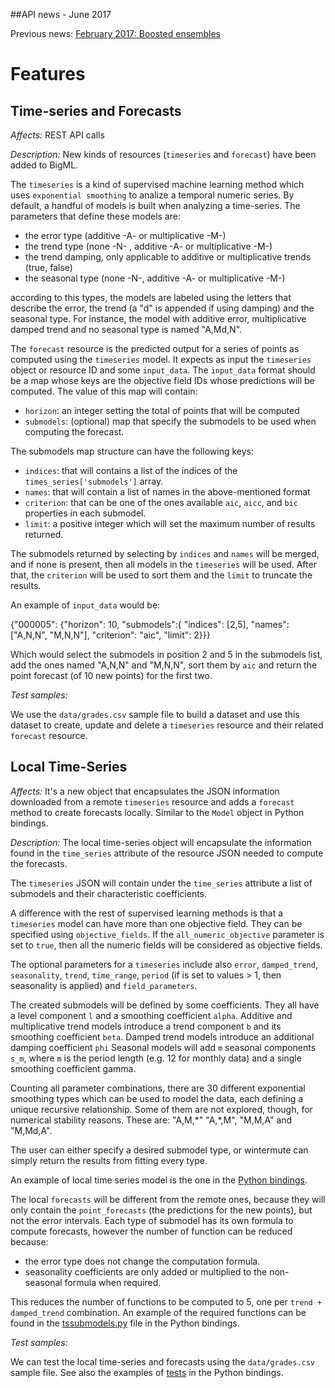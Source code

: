 ##API news - June 2017

Previous news: [February 2017: Boosted ensembles](archive/news_201702.md)

Features
========
Time-series and Forecasts
-------------------------

*Affects:* REST API calls

*Description:* New kinds of resources (`timeseries` and `forecast`) have been
added to BigML.

The `timeseries` is a kind of supervised machine learning method
which uses `exponential smoothing` to analize a temporal numeric series.
By default, a handful of models is built when analyzing a time-series.
The parameters
that define these models are:

- the error type (additive -A- or multiplicative -M-)
- the trend type (none -N- , additive -A- or multiplicative -M-)
- the trend damping, only applicable to additive or multiplicative trends (true, false)
- the seasonal type (none -N-, additive -A- or multiplicative -M-)

according to this types, the models are labeled using the letters that
describe the error, the trend (a "d" is appended if using damping) and the
seasonal type. For instance, the model with additive error, multiplicative
damped trend and no seasonal type is named "A,Md,N".

The `forecast` resource is the predicted output for a series of points
as computed using the `timeseries` model. It expects as input the
`timeseries` object or resource ID and some `input_data`. The `input_data`
format should be a map whose keys are the objective field IDs whose predictions
will be computed. The value of this map will contain:

- `horizon`: an integer setting the total of points that will be computed
- `submodels`: (optional) map that specify the submodels to be used when
               computing the  forecast.

The submodels map structure can have the following keys:
- `indices`: that will contains a list of the indices of the
 `times_series['submodels']` array.
- `names`: that will contain a list of names in the above-mentioned format
- `criterion`: that can be one of the ones available `aic`, `aicc`, and `bic`
  properties in each submodel.
- `limit`: a positive integer which will set the maximum number of results
  returned.

The submodels returned by selecting by `indices` and `names` will be merged,
and if none is present, then all models in the `timeseries` will be used. After
that, the `criterion` will be used to sort them and the `limit` to truncate
the results.

An example of `input_data` would be:

{"000005": {"horizon": 10,
            "submodels":{
                "indices": [2,5],
                "names": ["A,N,N", "M,N,N"],
                "criterion": "aic",
                "limit": 2}}}

Which would select the submodels in position 2 and 5 in the submodels list,
add the ones named "A,N,N" and "M,N,N", sort them by `aic` and return the
point forecast (of 10 new points) for the first two.


*Test samples:*

We use the `data/grades.csv` sample file to build a dataset and use this
dataset to create, update and delete a `timeseries` resource and their related
`forecast` resource.

<a name="localTimeSeries"></a>
Local Time-Series
-----------------

*Affects:* It's a new object that encapsulates the JSON information downloaded
from a remote `timeseries` resource and adds a `forecast` method
to create forecasts locally. Similar to the `Model` object in Python
bindings.

*Description:* The local time-series object will encapsulate the
information found in the `time_series` attribute of the resource
JSON needed to compute the forecasts.

The `timeseries` JSON will contain under the `time_series` attribute
a list of submodels and their characteristic coefficients.

A difference with the rest of supervised learning methods is that a `timeseries`
model can have more than one objective field. They can be specified
using `objective_fields`. If the `all_numeric_objective`
parameter is set to `true`, then all the numeric fields will be considered
as objective fields.

The optional parameters for a `timeseries` include also `error`, `damped_trend`,
`seasonality`, `trend`, `time_range`, `period` (if is set to values > 1,
then seasonality is applied) and `field_parameters`.

The created submodels will be defined by some coefficients. They all have a
level component `l` and a smoothing coefficient `alpha`.
Additive and multiplicative trend models introduce
a trend component `b` and its smoothing coefficient `beta`.
Damped trend models introduce an additional damping coefficient `phi`
Seasonal models will add `m` seasonal components `s_m`,
where `m` is the period length (e.g. 12 for monthly data)
and a single smoothing coefficient gamma.

Counting all parameter combinations, there are 30 different exponential
smoothing types which can be used to model the data, each defining
a unique recursive relationship. Some of them are not explored, though,
for numerical stability reasons. These are: "A,M,\*"  "A,\*,M", "M,M,A" and
"M,Md,A".

The user can either specify a desired
submodel type, or wintermute can simply return the results
from fitting every type.

An example of local time series model is the one in the
[Python bindings](https://github.com/mmerce/python/blob/timeseries/bigml/timeseries.py).

The local `forecasts` will be different from the remote ones, because they
will only contain the `point_forecasts` (the predictions for the new points),
but not the error intervals. Each type of submodel has its own formula to
compute forecasts, however the number of function can be reduced because:

- the error type does not change the computation formula.
- seasonality coefficients are only added or multiplied to the non-seasonal
  formula when required.

This reduces the number of functions to be computed to 5, one per
`trend + damped_trend` combination. An example of the required functions
can be found in the
[tssubmodels.py](https://github.com/mmerce/python/blob/timeseries/bigml/tssubmodels.py)
file in the Python bindings.


*Test samples:*

We can test the local time-series and forecasts using the `data/grades.csv`
sample file. See also the examples of
[tests](https://github.com/mmerce/python/blob/timeseries/bigml/tests/test_35_compare_predictions.py)
in the Python bindings.
